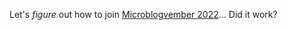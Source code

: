 ---
---

Let's *figure* out how to join [Microblogvember 2022](https://challenges.micro.blog/2022/10/31/microblogvember-heres-how.html)… Did it work?
